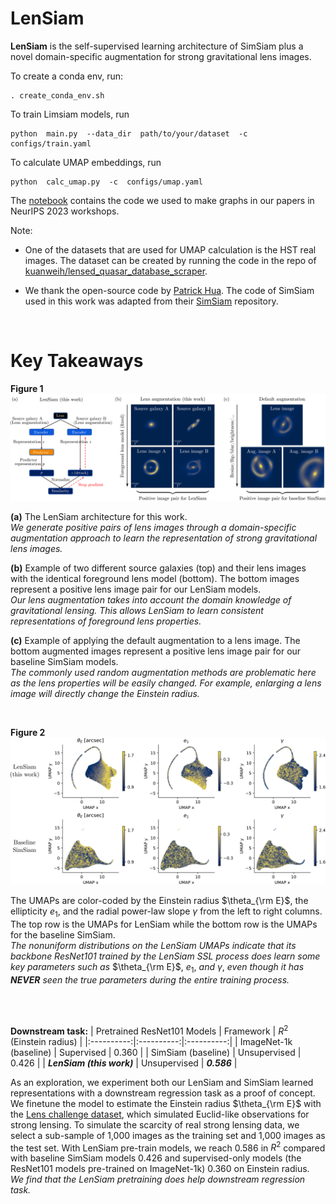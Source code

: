 # LenSiam
**LenSiam** is the self-supervised learning architecture of SimSiam plus a novel domain-specific augmentation for strong gravitational lens images. 


To create a conda env, run:  
```
. create_conda_env.sh
```


To train Limsiam models, run  
```
python  main.py  --data_dir  path/to/your/dataset  -c  configs/train.yaml
```


To calculate UMAP embeddings, run
```
python  calc_umap.py  -c  configs/umap.yaml
```

The [notebook](https://github.com/kuanweih/LenSiam/blob/main/notebooks/NeurIPs_umap_plots.ipynb) contains the code we used to make graphs in our papers in NeurIPS 2023 workshops. 


Note:
* One of the datasets that are used for UMAP calculation is the HST real images. The dataset can be created by running the code in the repo of [kuanweih/lensed_quasar_database_scraper](https://github.com/kuanweih/lensed_quasar_database_scraper).

* We thank the open-source code by [Patrick Hua](https://github.com/PatrickHua). The code of SimSiam used in this work was adapted from their [SimSiam](https://github.com/PatrickHua/SimSiam) repository.


<br>

# Key Takeaways
**Figure 1**\
<img src="plots/LenSiam.png" width="750">

**(a)** The LenSiam architecture for this work.\
*We generate positive pairs of lens images through a domain-specific augmentation approach to learn the representation of strong gravitational lens images.*

**(b)** Example of two different source galaxies (top) and their lens images with the identical foreground lens model (bottom). The bottom images represent a positive lens image pair for our LenSiam models.\
*Our lens augmentation takes into account the domain knowledge of gravitational lensing. This allows LenSiam to learn consistent representations of foreground lens properties.*

**(c)** Example of applying the default augmentation to a lens image. The bottom augmented images represent a positive lens image pair for our baseline SimSiam models.\
*The commonly used random augmentation methods are problematic here as the lens properties will be easily changed. For example, enlarging a lens image will directly change the Einstein radius.*

<br>

**Figure 2**\
<img src="plots/umap_color_params.png" width="750">

The UMAPs are color-coded by the Einstein radius $\theta_{\rm E}$, the ellipticity $e_1$, and the radial power-law slope $\gamma$ from the left to right columns. The top row is the UMAPs for LenSiam while the bottom row is the UMAPs for the baseline SimSiam.\
*The nonuniform distributions on the LenSiam UMAPs indicate that its backbone ResNet101 trained by the LenSiam SSL process does learn some key parameters such as* $\theta_{\rm E}$, $e_1$, *and* $\gamma$, *even though it has **NEVER** seen the true parameters during the entire training process.*


<br>
<br>

**Downstream task:**
| Pretrained ResNet101 Models | Framework | $R^2$ (Einstein radius) |
|:----------:|:----------:|:----------:|
| ImageNet-1k (baseline) | Supervised | 0.360 |
| SimSiam (baseline) | Unsupervised | 0.426 |
| ***LenSiam (this work)*** | Unsupervised | ***0.586*** |

As an exploration, we experiment both our LenSiam and SimSiam learned representations with a downstream regression task as a proof of concept. We finetune the model to estimate the Einstein radius $\theta_{\rm E}$ with the [Lens challenge dataset](http://metcalf1.difa.unibo.it/blf-portal/gg_challenge.html), which simulated Euclid-like observations for strong lensing. To simulate the scarcity of real strong lensing data, we select a sub-sample of 1,000 images as the training set and 1,000 images as the test set. With LenSiam pre-train models, we reach $0.586$ in $R^2$ compared with baseline SimSiam models $0.426$ and supervised-only models (the ResNet101 models pre-trained on ImageNet-1k) $0.360$ on Einstein radius. \
*We find that the LenSiam pretraining does help downstream regression task.*
